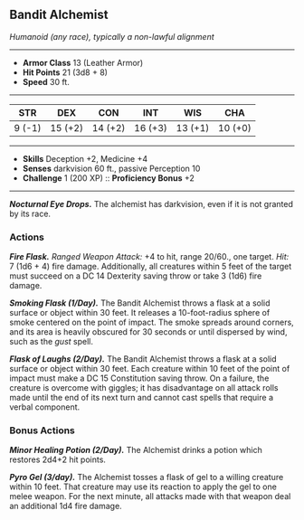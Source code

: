 ## Bandit Alchemist
*Humanoid (any race), typically a non-lawful alignment*
___
- **Armor Class** 13 (Leather Armor)
- **Hit Points** 21 (3d8 + 8)
- **Speed** 30 ft.
___
|STR|DEX|CON|INT|WIS|CHA|
|:---:|:---:|:---:|:---:|:---:|:---:|
|9 (-1)|15 (+2)|14 (+2)|16 (+3)|13 (+1)|10 (+0)|
___
- **Skills** Deception +2, Medicine +4
- **Senses** darkvision 60 ft., passive Perception 10
- **Challenge** 1 (200 XP) :: **Proficiency Bonus**  +2
___
***Nocturnal Eye Drops.*** The alchemist has darkvision, even if it is not granted by its race.

### Actions
***Fire Flask.*** _Ranged Weapon Attack:_ +4 to hit, range 20/60., one target. _Hit:_ 7 (1d6 + 4) fire damage. Additionally, all creatures within 5 feet of the target must succeed on a DC 14 Dexterity saving throw or take 3 (1d6) fire damage.

***Smoking Flask (1/Day).*** The Bandit Alchemist throws a flask at a solid surface or object within 30 feet. It releases a 10-foot-radius sphere of smoke centered on the point of impact. The smoke spreads around corners, and its area is heavily obscured for 30 seconds or until dispersed by wind, such as the _gust_ spell.

***Flask of Laughs (2/Day).*** The Bandit Alchemist throws a flask at a solid surface or object within 30 feet. Each creature within 10 feet of the point of impact must make a DC 15 Constitution saving throw. On a failure, the creature is overcome with giggles; it has disadvantage on all attack rolls made until the end of its next turn and cannot cast spells that require a verbal component.

### Bonus Actions
***Minor Healing Potion (2/Day).*** The Alchemist drinks a potion which restores 2d4+2 hit points.

***Pyro Gel (3/day).*** The Alchemist tosses a flask of gel to a willing creature within 10 feet. That creature may use its reaction to apply the gel to one melee weapon. For the next minute, all attacks made with that weapon deal an additional 1d4 fire damage.
